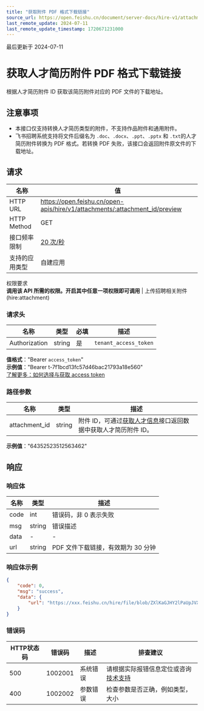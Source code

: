 ```yaml
---
title: "获取附件 PDF 格式下载链接"
source_url: https://open.feishu.cn/document/server-docs/hire-v1/attachment/preview
last_remote_update: 2024-07-11
last_remote_update_timestamp: 1720671231000
---
```

最后更新于 2024-07-11

# 获取人才简历附件 PDF 格式下载链接

根据人才简历附件 ID 获取该简历附件对应的 PDF 文件的下载地址。

## 注意事项
- 本接口仅支持转换人才简历类型的附件，不支持作品附件和通用附件。
- 飞书招聘系统支持将文件后缀名为 `.doc`、`.docx`、`.ppt`、`.pptx` 和 `.txt`的人才简历附件转换为 PDF 格式。若转换 PDF 失败，该接口会返回附件原文件的下载地址。

## 请求
名称 | 值
---|---
HTTP URL | https://open.feishu.cn/open-apis/hire/v1/attachments/:attachment_id/preview
HTTP Method | GET
接口频率限制 | [20 次/秒](https://open.feishu.cn/document/ukTMukTMukTM/uUzN04SN3QjL1cDN)
支持的应用类型 | 自建应用
权限要求  
            **调用该 API 所需的权限。开启其中任意一项权限即可调用** | 上传招聘相关附件(hire:attachment)

### 请求头

名称 | 类型 | 必填 | 描述
--- | --- | --- | ---
Authorization | string | 是 | `tenant_access_token`  
**值格式**："Bearer `access_token`"  
**示例值**："Bearer t-7f1bcd13fc57d46bac21793a18e560"  
[了解更多：如何选择与获取 access token](https://open.feishu.cn/document/uAjLw4CM/ugTN1YjL4UTN24CO1UjN/trouble-shooting/how-to-choose-which-type-of-token-to-use)

### 路径参数

名称 | 类型 | 描述
--- | --- | ---
attachment_id | string | 附件 ID，可通过[获取人才信息](https://open.feishu.cn/document/ukTMukTMukTM/uMzM1YjLzMTN24yMzUjN/hire-v1/talent/get)接口返回数据中获取人才简历附件 ID。  
**示例值**："64352523512563462"

## 响应

### 响应体

名称 | 类型 | 描述
--- | --- | ---
code | int | 错误码，非 0 表示失败
msg | string | 错误描述
data | \- | \-
url | string | PDF 文件下载链接，有效期为 30 分钟

### 响应体示例
```json
{
    "code": 0,
    "msg": "success",
    "data": {
        "url": "https://xxx.feishu.cn/hire/file/blob/ZXlKaGJHY2lPaUpJVXpJMU5pS3==/"
    }
}
```

### 错误码

HTTP状态码 | 错误码 | 描述 | 排查建议
--- | --- | --- | ---
500 | 1002001 | 系统错误 | 请根据实际报错信息定位或咨询[技术支持](https://applink.feishu.cn/TLJpeNdW)
400 | 1002002 | 参数错误 | 检查参数是否正确，例如类型，大小
